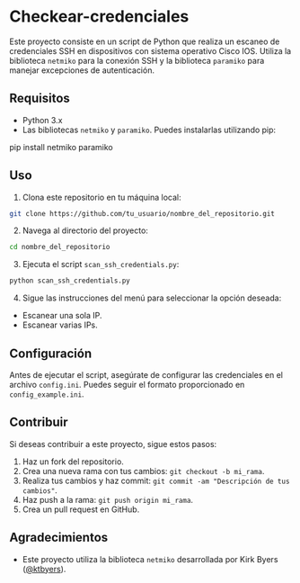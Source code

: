 # Checkear-credenciales
Este proyecto consiste en un script de Python que realiza un escaneo de credenciales SSH en dispositivos con sistema operativo Cisco IOS. Utiliza la biblioteca `netmiko` para la conexión SSH y la biblioteca `paramiko` para manejar excepciones de autenticación.

## Requisitos

- Python 3.x
- Las bibliotecas `netmiko` y `paramiko`. Puedes instalarlas utilizando pip:

pip install netmiko paramiko


## Uso

1. Clona este repositorio en tu máquina local:

  ```bash
  git clone https://github.com/tu_usuario/nombre_del_repositorio.git
  ```

2. Navega al directorio del proyecto:

  ```bash
  cd nombre_del_repositorio
  ```

3. Ejecuta el script `scan_ssh_credentials.py`:

  ```bash
  python scan_ssh_credentials.py
  ```

4. Sigue las instrucciones del menú para seleccionar la opción deseada:
  - Escanear una sola IP.
  - Escanear varias IPs.

## Configuración

Antes de ejecutar el script, asegúrate de configurar las credenciales en el archivo `config.ini`. Puedes seguir el formato proporcionado en `config_example.ini`.

## Contribuir

Si deseas contribuir a este proyecto, sigue estos pasos:

1. Haz un fork del repositorio.
2. Crea una nueva rama con tus cambios: `git checkout -b mi_rama`.
3. Realiza tus cambios y haz commit: `git commit -am "Descripción de tus cambios"`.
4. Haz push a la rama: `git push origin mi_rama`.
5. Crea un pull request en GitHub.

## Agradecimientos

- Este proyecto utiliza la biblioteca `netmiko` desarrollada por Kirk Byers ([@ktbyers](https://github.com/ktbyers)).
